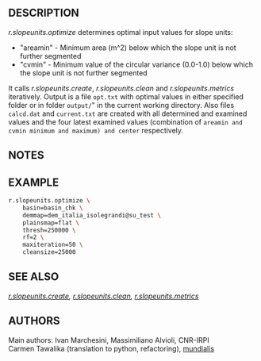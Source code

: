 ## DESCRIPTION

*r.slopeunits.optimize* determines optimal input values for slope units:

- "areamin" - Minimum area (m^2) below which the slope unit is not
    further segmented
- "cvmin" - Minimum value of the circular variance (0.0-1.0) below
    which the slope unit is not further segmented

It calls *r.slopeunits.create*, *r.slopeunits.clean* and
*r.slopeunits.metrics* iteratively. Output is a file `opt.txt` with
optimal values in either specified folder or in folder `output/`" in the
current working directory. Also files `calcd.dat` and `current.txt` are
created with all determined and examined values and the four latest
examined values (combination of `areamin and cvmin minimum and maximum)
and center` respectively.

## NOTES

## EXAMPLE

```sh
r.slopeunits.optimize \
    basin=basin_chk \
    demmap=dem_italia_isolegrandi@su_test \
    plainsmap=flat \
    thresh=250000 \
    rf=2 \
    maxiteration=50 \
    cleansize=25000
```

## SEE ALSO

*[r.slopeunits.create](r.slopeunits.create.md),
[r.slopeunits.clean](r.slopeunits.clean.md),
[r.slopeunits.metrics](r.slopeunits.metrics.md)*

## AUTHORS

Main authors: Ivan Marchesini, Massimiliano Alvioli, CNR-IRPI  
Carmen Tawalika (translation to python, refactoring),
[mundialis](https://www.mundialis.de/)
